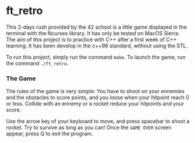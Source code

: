 # ft_retro
This 2-days rush provided by the 42 school is a little game displayed in the terminal with the Ncurses library.
It has only be tested on MacOS Sierra. The aim of this project is to practice with C++ after a first week of C++ learning.
It has been develop in the c++98 standard, without using the STL.

To run this project, simply run the command `make`. To launch the game, run the command `./ft_retro`.

### The Game

The rules of the game is very simple: You have to shoot on your ennemies and the obstacles to score points,
and you loose when your hitpoint reach 0 or less. Collide with an ennemy or a rocket reduce your hitpoints and your score.

Use the arrow key of your keyboard to move, and press spacebar to shoot a rocket. Try to survive as long as you can!
Once the `GAME OVER` screen appear, press Q to exit the program.
